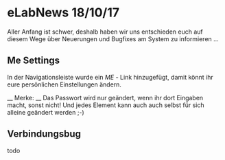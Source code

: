 <!--

author:   Andre Dietrich

email:    dietrich@ivs.cs.uni-magdeburg.de

version:  1.0.0

language: en_US

narrator: US English Female

-->

# eLabNews 18/10/17

Aller Anfang ist schwer, deshalb haben wir uns entschieden euch auf diesem Wege über Neuerungen und Bugfixes am System zu informieren ...

## Me Settings

In der Navigationsleiste wurde ein *ME* - Link hinzugefügt, damit könnt ihr eure persönlichen Einstellungen ändern.

__ Merke: __ Das Passwort wird nur geändert, wenn ihr dort Eingaben macht, sonst nicht! Und jedes Element kann auch auch selbst für sich alleine geändert werden ;-)

## Verbindungsbug

todo
